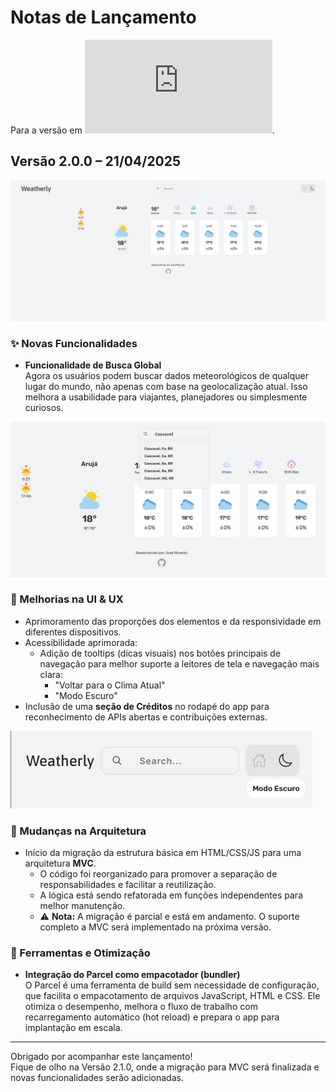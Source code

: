 # Notas de Lançamento

Para a versão em ![Inglês](https://github.com/StormJose/Weatherly-app/blob/main/docs/release-notes-en.md).

## Versão 2.0.0 – 21/04/2025

![page-image](https://github.com/StormJose/Weatherly-app/blob/main/docs/img/main-weatherly-screenshot.png)


### ✨ Novas Funcionalidades
- **Funcionalidade de Busca Global**  
  Agora os usuários podem buscar dados meteorológicos de qualquer lugar do mundo, não apenas com base na geolocalização atual. Isso melhora a usabilidade para viajantes, planejadores ou simplesmente curiosos.

![page-image](https://github.com/StormJose/Weatherly-app/blob/main/docs/img/search-weatherly-screenshot.png)

### 🎨 Melhorias na UI & UX
- Aprimoramento das proporções dos elementos e da responsividade em diferentes dispositivos.
- Acessibilidade aprimorada:
  - Adição de tooltips (dicas visuais) nos botões principais de navegação para melhor suporte a leitores de tela e navegação mais clara:
    - "Voltar para o Clima Atual"
    - "Modo Escuro"
- Inclusão de uma **seção de Créditos** no rodapé do app para reconhecimento de APIs abertas e contribuições externas.


![page-image](https://github.com/StormJose/Weatherly-app/blob/main/docs/img/tooltip-weatherly-screenshot.png)



### 🧠 Mudanças na Arquitetura
- Início da migração da estrutura básica em HTML/CSS/JS para uma arquitetura **MVC**.
  - O código foi reorganizado para promover a separação de responsabilidades e facilitar a reutilização.
  - A lógica está sendo refatorada em funções independentes para melhor manutenção.
  - ⚠️ **Nota:** A migração é parcial e está em andamento. O suporte completo a MVC será implementado na próxima versão.

### 🚀 Ferramentas e Otimização
- **Integração do Parcel como empacotador (bundler)**  
  O Parcel é uma ferramenta de build sem necessidade de configuração, que facilita o empacotamento de arquivos JavaScript, HTML e CSS. Ele otimiza o desempenho, melhora o fluxo de trabalho com recarregamento automático (hot reload) e prepara o app para implantação em escala.

---

Obrigado por acompanhar este lançamento!  
Fique de olho na Versão 2.1.0, onde a migração para MVC será finalizada e novas funcionalidades serão adicionadas.
